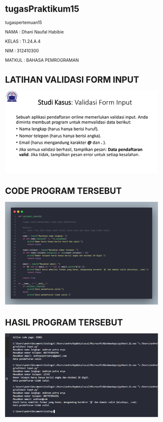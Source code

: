 # tugasPraktikum15
tugaspertemuan15

NAMA : Dhani Naufal Habibie

KELAS : TI.24.A.4

NIM : 312410300

MATKUL : BAHASA PEMROGRAMAN

# LATIHAN VALIDASI FORM INPUT

![gambar](https://github.com/andreanbadeh/ValidasiFormInput/blob/a0666f1eb72315890483397785a50c2e0a46177b/Images/Screenshot%202024-12-24%20062030.png)

# CODE PROGRAM TERSEBUT

![gambar](https://github.com/andreanbadeh/ValidasiFormInput/blob/b18f003243587fe311e7a85aacf5dfbfe2e84f31/Images/validasi.png)

# HASIL PROGRAM TERSEBUT

![ggambar](https://github.com/andreanbadeh/ValidasiFormInput/blob/b18f003243587fe311e7a85aacf5dfbfe2e84f31/Images/Screenshot%202024-12-24%20061454.png)
